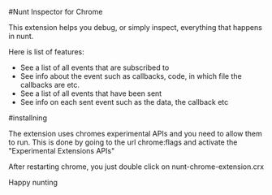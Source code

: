 #Nunt Inspector for Chrome

This extension helps you debug, or simply inspect, everything that
happens in nunt.

Here is list of features:

- See a list of all events that are subscribed to
- See info about the event such as callbacks, code, in which file the
callbacks are etc.
- See a list of all events that have been sent
- See info on each sent event such as the data, the callback etc

#installning

The extension uses chromes experimental APIs and you need to allow them
to run.
This is done by going to the url chrome:flags and activate the
"Experimental Extensions APIs"

After restarting chrome, you just double click on
nunt-chrome-extension.crx

Happy nunting

